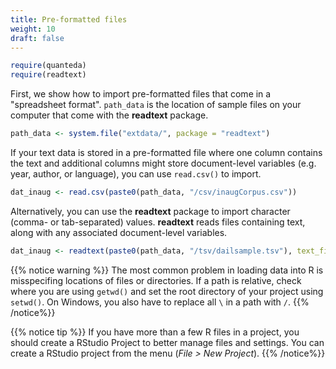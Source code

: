 ```yaml
---
title: Pre-formatted files
weight: 10
draft: false
---
```



```r
require(quanteda)
require(readtext)
```

First, we show how to import pre-formatted files that come in a "spreadsheet format". `path_data` is the location of sample files on your computer that come with the **readtext** package.


```r
path_data <- system.file("extdata/", package = "readtext")
```

If your text data is stored in a pre-formatted file where one column contains the text and additional columns might store document-level variables (e.g. year, author, or language), you can use `read.csv()` to import.


```r
dat_inaug <- read.csv(paste0(path_data, "/csv/inaugCorpus.csv"))
```

Alternatively, you can use the **readtext** package to import character (comma- or tab-separated) values. **readtext** reads files containing text, along with any associated document-level variables.


```r
dat_inaug <- readtext(paste0(path_data, "/tsv/dailsample.tsv"), text_field = "speech")
```

{{% notice warning %}}
The most common problem in loading data into R is misspecifing locations of files or directories. If a path is relative, check where you are using `getwd()` and set the root directory of your project using `setwd()`. On Windows, you also have to replace all `\` in a path with `/`.
{{% /notice%}}

{{% notice tip %}}
If you have more than a few R files in a project, you should create a RStudio Project to better manage files and settings. You can create a RStudio project from the menu (_File > New Project_).
{{% /notice%}}
